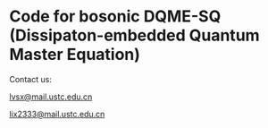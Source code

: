 # Code for bosonic DQME-SQ (Dissipaton-embedded Quantum Master Equation)

Contact us:

lvsx@mail.ustc.edu.cn

lix2333@mail.ustc.edu.cn
